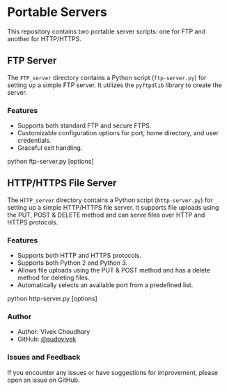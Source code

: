 # Portable Servers

This repository contains two portable server scripts: one for FTP and another for HTTP/HTTPS.

## FTP Server

The `FTP_server` directory contains a Python script (`ftp-server.py`) for setting up a simple FTP server. It utilizes the `pyftpdlib` library to create the server. 

### Features

- Supports both standard FTP and secure FTPS.
- Customizable configuration options for port, home directory, and user credentials.
- Graceful exit handling.


python ftp-server.py [options]


## HTTP/HTTPS File Server

The `HTTP_server` directory contains a Python script (`http-server.py`) for setting up a simple HTTP/HTTPS file server. It supports file uploads using the PUT, POST & DELETE method and can serve files over HTTP and HTTPS protocols.

### Features

- Supports both HTTP and HTTPS protocols.
- Supports both Python 2 and Python 3.
- Allows file uploads using the PUT & POST method and has a delete method for deleting files.
- Automatically selects an available port from a predefined list.


python http-server.py [options]


### Author

- Author: Vivek Choudhary
- GitHub: [@sudovivek](https://github.com/sudovivek)

### Issues and Feedback

If you encounter any issues or have suggestions for improvement, please open an issue on GitHub.
